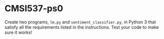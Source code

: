 # CMSI537-ps0

Create two programs, ```lm.py``` and ```sentiment_classifier.py```, in Python 3 that satisfy all the requirements listed in the instructions. Test your code to make sure it works!